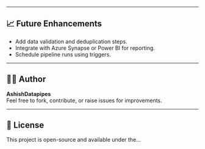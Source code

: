 
---

## 📈 Future Enhancements

- Add data validation and deduplication steps.
- Integrate with Azure Synapse or Power BI for reporting.
- Schedule pipeline runs using triggers.

---

## 🧑‍💻 Author

**AshishDatapipes**  
Feel free to fork, contribute, or raise issues for improvements.

---

## 📄 License

This project is open-source and available under the...
